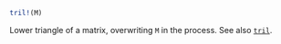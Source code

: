 ```julia
tril!(M)
```

Lower triangle of a matrix, overwriting `M` in the process. See also [`tril`](@ref).

